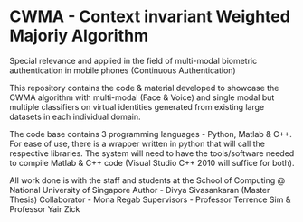 # CWMA - Context invariant Weighted Majoriy Algorithm 
Special relevance and applied in the field of multi-modal biometric authentication in mobile phones (Continuous Authentication)

This repository contains the code & material developed to showcase the CWMA algorithm with multi-modal (Face & Voice) and single modal but multiple classifiers on virtual identities generated from existing large datasets in each individual domain. 

The code base contains 3 programming languages - Python, Matlab & C++. For ease of use, there is a wrapper written in python that will call the respective libraries. The system will need to have the tools/software needed to compile Matlab & C++ code (Visual Studio C++ 2010 will suffice for both).

 All work done is with the staff and students at the School of Computing @ National University of Singapore
 Author - Divya Sivasankaran (Master Thesis)
 Collaborator - Mona Regab
 Supervisors - Professor Terrence Sim & Professor Yair Zick
